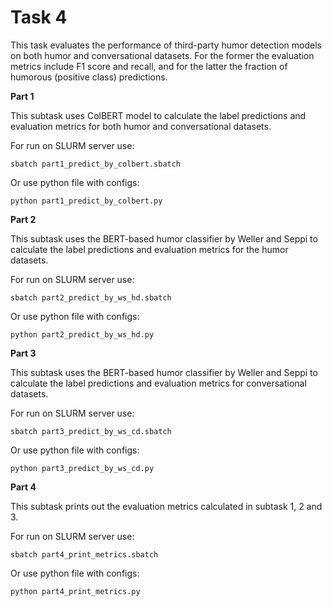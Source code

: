 # Task 4

This task evaluates the performance of third-party humor detection models on both humor and conversational datasets. For the former the evaluation metrics include F1 score and recall, and for the latter 
the fraction of humorous (positive class) predictions.

**Part 1**

This subtask uses ColBERT model to calculate the label predictions and evaluation metrics for both humor and conversational datasets.

For run on SLURM server use:

```
sbatch part1_predict_by_colbert.sbatch
```

Or use python file with configs:

```
python part1_predict_by_colbert.py
```

**Part 2**

This subtask uses the BERT-based humor classifier by Weller and Seppi to calculate the label predictions and evaluation metrics for the humor datasets.

For run on SLURM server use:

```
sbatch part2_predict_by_ws_hd.sbatch
```

Or use python file with configs:

```
python part2_predict_by_ws_hd.py
```

**Part 3**

This subtask uses the BERT-based humor classifier by Weller and Seppi to calculate the label predictions and evaluation metrics for conversational datasets.

For run on SLURM server use:

```
sbatch part3_predict_by_ws_cd.sbatch
```

Or use python file with configs:

```
python part3_predict_by_ws_cd.py
```

**Part 4**

This subtask prints out the evaluation metrics calculated in subtask 1, 2 and 3.

For run on SLURM server use:

```
sbatch part4_print_metrics.sbatch
```

Or use python file with configs:

```
python part4_print_metrics.py
```
